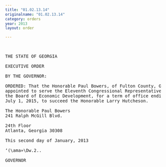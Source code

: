 ```yaml
---
title: "01.02.13.14"
originalname: "01.02.13.14"
category: orders
year: 2013
layout: order

---
```

<pre>
 

THE STATE OF GEORGIA

EXECUTIVE ORDER

BY THE GOVERNOR:

ORDERED: That the Honorable Paul Bowers, of Fulton County, Georgia, is
appointed to serve the Eleventh Congressional Representative on
the Board of Economic Development, for a term of office ending
July 1, 2015, to succeed the Honorable Larry Hutcheson.

The Honorable Paul Bowers
241 Ralph McGill Blvd.

24th Floor
Atlanta, Georgia 30308

This second day of January, 2013

‘(\ama»\Dw.2..

GOVERNOR

</pre>
